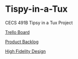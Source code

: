 # Tispy-in-a-Tux
CECS 491B Tipsy in a Tux Project

[Trello Board](https://trello.com/b/6YrYXDkX/491a-tipsy-in-a-tux)

[Product Backlog](https://docs.google.com/document/d/1tPMm-XezJp-t-DCw9jU5PFox_9UoSI-dHuW5HYl2jP4/edit?usp=sharing)

[High Fidelity Design](https://www.figma.com/design/NUDRs01QWl8D5Ca1PlhFGa/High-Fidelity-Prototype?node-id=0-1&t=0XuwL63JwiB8PA19-1)
